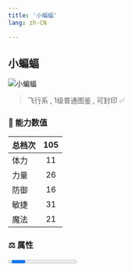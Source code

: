 ```yaml
---
title: '小蝙蝠'
lang: zh-CN

---
```



## 小蝙蝠

![小蝙蝠](https://user-images.githubusercontent.com/78347270/115859782-9bf65480-a46b-11eb-9495-7d7c2da9496b.gif) 

> 飞行系 , 1级普通图鉴<Card /> , 可封印 ✅ 


### 💪 能力数值

| 总档次       | 105            |
| :----------- |:-------------:|
| 体力      | 11   <Stars :number="1" />  |
| 力量      | 26   <Stars :number="2.5" />  |
| 防御      | 16  <Stars :number="1.5" />  | 
| 敏捷      | 31  <Stars :number="3" />  | 
| 魔法      | 21  <Stars :number="2" />   | 


### ⚖️ 属性


<Progress earth :number="6" />

<Progress water :number="4" />

<Progress fire :number="0" />

<Progress wind :number="0" />

### ✨ 技能栏 <Strong>10个</Strong>

- 攻击
- 防御

### 👶 1级出现点

- [☘️新手任务](/tasks/0) 随机获取

---
title: '扫把蝙蝠'
lang: zh-CN

---


